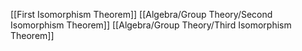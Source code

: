 [[First Isomorphism Theorem]]
[[Algebra/Group Theory/Second Isomorphism Theorem]]
[[Algebra/Group Theory/Third Isomorphism Theorem]]
